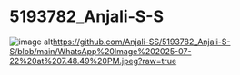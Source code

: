# 5193782_Anjali-S-S
![image alt](image_url)https://github.com/Anjali-SS/5193782_Anjali-S-S/blob/main/WhatsApp%20Image%202025-07-22%20at%207.48.49%20PM.jpeg?raw=true
